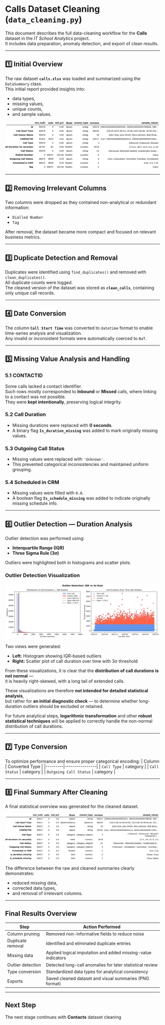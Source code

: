 # Calls Dataset Cleaning (`data_cleaning.py`)

This document describes the full data-cleaning workflow for the **Calls** dataset in the *IT School Analytics* project.  
It includes data preparation, anomaly detection, and export of clean results.

---

## 1️⃣ Initial Overview

The raw dataset **`calls.xlsx`** was loaded and summarized using the `DataSummary` class.  
This initial report provided insights into:
- data types,  
- missing values,  
- unique counts,  
- and sample values.

![Calls Info Raw](figures/calls_info_raw.png)

---

## 2️⃣ Removing Irrelevant Columns

Two columns were dropped as they contained non-analytical or redundant information:
- `Dialled Number`
- `Tag`

After removal, the dataset became more compact and focused on relevant business metrics.

---

## 3️⃣ Duplicate Detection and Removal

Duplicates were identified using `find_duplicates()` and removed with `clean_duplicates()`.  
All duplicate counts were logged.  
The cleaned version of the dataset was stored as **`clean_calls`**, containing only unique call records.

---

## 4️⃣ Date Conversion

The column **`Call Start Time`** was converted to `datetime` format to enable time-series analysis and visualization.  
Any invalid or inconsistent formats were automatically coerced to `NaT`.

---

## 5️⃣ Missing Value Analysis and Handling

### 5.1 CONTACTID
Some calls lacked a contact identifier.  
Such rows mostly corresponded to **Inbound** or **Missed** calls, where linking to a contact was not possible.  
They were **kept intentionally**, preserving logical integrity.

### 5.2 Call Duration
- Missing durations were replaced with **0 seconds**.  
- A binary flag **`Is_duration_missing`** was added to mark originally missing values.

### 5.3 Outgoing Call Status
- Missing values were replaced with `'Unknown'`.  
- This prevented categorical inconsistencies and maintained uniform grouping.

### 5.4 Scheduled in CRM
- Missing values were filled with `0.0`.  
- A boolean flag **`Is_schedule_missing`** was added to indicate originally missing schedule info.

---

## 6️⃣ Outlier Detection — Duration Analysis

Outlier detection was performed using:
- **Interquartile Range (IQR)**  
- **Three Sigma Rule (3σ)**  

Outliers were highlighted both in histograms and scatter plots.

### Outlier Detection Visualization
![Outlier Detection](figures/outlier_detection_iqr_vs_3sigma.png)

Two views were generated:
- **Left:** Histogram showing IQR-based outliers  
- **Right:** Scatter plot of call duration over time with 3σ threshold  

From these visualizations, it is clear that the **distribution of call durations is not normal** —  
it is heavily right-skewed, with a long tail of extended calls.

These visualizations are therefore **not intended for detailed statistical analysis**,  
but rather for **an initial diagnostic check** — to determine whether long-duration outliers should be excluded or retained.

For future analytical steps, **logarithmic transformation** and other **robust statistical techniques** will be applied to correctly handle the non-normal distribution of call durations.

---

## 7️⃣ Type Conversion

To optimize performance and ensure proper categorical encoding:
| Column | Converted Type |
|---------|----------------|
| `Call Type` | category |
| `Call Status` | category |
| `Outgoing Call Status` | category |

---

## 8️⃣ Final Summary After Cleaning

A final statistical overview was generated for the cleaned dataset.

![Calls Info Clean](figures/calls_info_clean.png)

The difference between the raw and cleaned summaries clearly demonstrates:
- reduced missing data,  
- corrected data types,  
- and removal of irrelevant columns.

---

## Final Results Overview

| Step | Action Performed |
|------|------------------|
| Column pruning | Removed non-informative fields to reduce noise |
| Duplicate removal | Identified and eliminated duplicate entries |
| Missing data | Applied logical imputation and added missing-value indicators |
| Outlier detection | Detected long-call anomalies for later statistical review |
| Type conversion | Standardized data types for analytical consistency |
| Exports | Saved cleaned dataset and visual summaries (PNG format) |

---

## Next Step

The next stage continues with **Contacts** dataset cleaning

